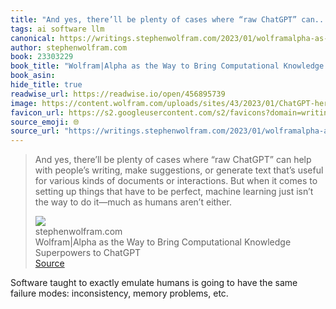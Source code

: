 ```yaml
---
title: "And yes, there’ll be plenty of cases where “raw ChatGPT” can..."
tags: ai software llm
canonical: https://writings.stephenwolfram.com/2023/01/wolframalpha-as-the-way-to-bring-computational-knowledge-superpowers-to-chatgpt/
author: stephenwolfram.com
book: 23303229
book_title: "Wolfram|Alpha as the Way to Bring Computational Knowledge Superpowers to ChatGPT"
book_asin: 
hide_title: true
readwise_url: https://readwise.io/open/456895739
image: https://content.wolfram.com/uploads/sites/43/2023/01/ChatGPT-hero-v4.png
favicon_url: https://s2.googleusercontent.com/s2/favicons?domain=writings.stephenwolfram.com
source_emoji: 🌐
source_url: "https://writings.stephenwolfram.com/2023/01/wolframalpha-as-the-way-to-bring-computational-knowledge-superpowers-to-chatgpt/#:~:text=And%20yes%2C%20there%E2%80%99ll,humans%20aren%E2%80%99t%20either."
---
```


> And yes, there’ll be plenty of cases where “raw ChatGPT” can help with people’s writing, make suggestions, or generate text that’s useful for various kinds of documents or interactions. But when it comes to setting up things that have to be perfect, machine learning just isn’t the way to do it—much as humans aren’t either.
> <div class="quoteback-footer"><div class="quoteback-avatar"><img class="mini-favicon" src="https://s2.googleusercontent.com/s2/favicons?domain=writings.stephenwolfram.com"></div><div class="quoteback-metadata"><div class="metadata-inner"><span style="display:none">FROM:</span><div aria-label="stephenwolfram.com" class="quoteback-author"> stephenwolfram.com</div><div aria-label="Wolfram|Alpha as the Way to Bring Computational Knowledge Superpowers to ChatGPT" class="quoteback-title"> Wolfram|Alpha as the Way to Bring Computational Knowledge Superpowers to ChatGPT</div></div></div><div class="quoteback-backlink"><a target="_blank" aria-label="go to the full text of this quotation" rel="noopener" href="https://writings.stephenwolfram.com/2023/01/wolframalpha-as-the-way-to-bring-computational-knowledge-superpowers-to-chatgpt/#:~:text=And%20yes%2C%20there%E2%80%99ll,humans%20aren%E2%80%99t%20either." class="quoteback-arrow"> Source</a></div></div>

Software taught to exactly emulate humans is going to have the same failure modes: inconsistency, memory problems, etc.
